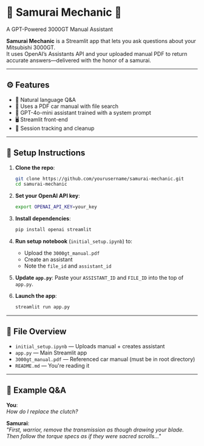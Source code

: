 # 🏯 Samurai Mechanic 🚗  
A GPT-Powered 3000GT Manual Assistant

**Samurai Mechanic** is a Streamlit app that lets you ask questions about your Mitsubishi 3000GT.  
It uses OpenAI’s Assistants API and your uploaded manual PDF to return accurate answers—delivered with the honor of a samurai.

---

## ⚙️ Features

- 💬 Natural language Q&A
- 📄 Uses a PDF car manual with file search
- 🧠 GPT-4o-mini assistant trained with a system prompt
- 🖥️ Streamlit front-end
- 🔄 Session tracking and cleanup

---

## 🚀 Setup Instructions

1. **Clone the repo**:
   ```bash
   git clone https://github.com/yourusername/samurai-mechanic.git
   cd samurai-mechanic
   ```

2. **Set your OpenAI API key**:
   ```bash
   export OPENAI_API_KEY=your_key
   ```

3. **Install dependencies**:
   ```bash
   pip install openai streamlit
   ```

4. **Run setup notebook** (`initial_setup.ipynb`) to:
   - Upload the `3000gt_manual.pdf`
   - Create an assistant
   - Note the `file_id` and `assistant_id`

5. **Update `app.py`**:
   Paste your `ASSISTANT_ID` and `FILE_ID` into the top of `app.py`.

6. **Launch the app**:
   ```bash
   streamlit run app.py
   ```

---

## 📂 File Overview

- `initial_setup.ipynb` — Uploads manual + creates assistant  
- `app.py` — Main Streamlit app  
- `3000gt_manual.pdf` — Referenced car manual (must be in root directory)  
- `README.md` — You're reading it

---

## 🧠 Example Q&A

**You**:  
*How do I replace the clutch?*

**Samurai**:  
*"First, warrior, remove the transmission as though drawing your blade. Then follow the torque specs as if they were sacred scrolls..."*
